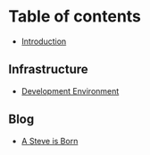 # Table of contents

* [Introduction](README.md)

## Infrastructure

* [Development Environment](infrastructure/development-environment.md)

## Blog

* [A Steve is Born](blog/a-steve-is-born.md)

